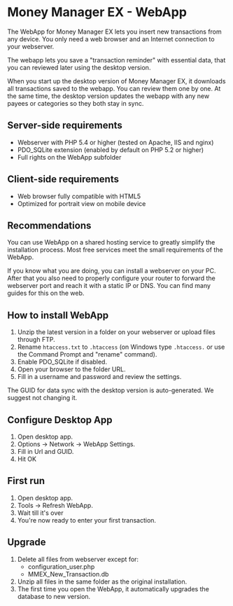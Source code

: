 Money Manager EX - WebApp
====================

The WebApp for Money Manager EX lets you insert new transactions from any device. You only need a web browser and an Internet connection to your webserver.

The webapp lets you save a &quot;transaction reminder&quot; with essential data, that you can reviewed later using the desktop version.

When you start up the desktop version of Money Manager EX, it downloads all transactions saved to the webapp. You can review them one by one. At the same time, the desktop version updates the webapp with any new payees or categories so they both stay in sync.</p>

## Server-side requirements

 * Webserver with PHP 5.4 or higher (tested on Apache, IIS and nginx)
 * PDO_SQLite extension (enabled by default on PHP 5.2 or higher)
 * Full rights on the WebApp subfolder

## Client-side requirements

 * Web browser fully compatible with HTML5
 * Optimized for portrait view on mobile device

## Recommendations

You can use WebApp on a shared hosting service to greatly simplify the installation process. Most free services meet the small requirements of the WebApp.

If you know what you are doing, you can install a webserver on your PC. After that you also need to properly configure your router to forward the webserver port and reach it with a static IP or DNS. You can find many guides for this on the web.

## How to install WebApp

 1. Unzip the latest version in a folder on your webserver or upload files through FTP.
 2. Rename `htaccess.txt` to `.htaccess` (on Windows type `.htaccess.` or use the Command Prompt and &quot;rename&quot; command).
 3. Enable PDO_SQLite if disabled.
 4. Open your browser to the folder URL.
 5. Fill in a username and password and review the settings.

The GUID for data sync with the desktop version is auto-generated. We suggest not changing it.

## Configure Desktop App

 1. Open desktop app.
 2. Options -> Network -> WebApp Settings.
 3. Fill in Url and GUID.
 4. Hit OK

## First run

 1. Open desktop app.
 2. Tools -> Refresh WebApp.
 3. Wait till it's over
 4. You're now ready to enter your first transaction.

## Upgrade

 1. Delete all files from webserver except for:
    * configuration_user.php
    * MMEX_New_Transaction.db
 2. Unzip all files in the same folder as the original installation.
 3. The first time you open the WebApp, it automatically upgrades the database to new version.
